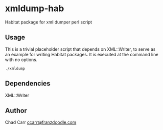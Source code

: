 # xmldump-hab
Habitat package for xml dumper perl script

## Usage
This is a trivial placeholder script that depends on XML::Writer, to serve as an example for writing Habitat packages. It is executed at the command line with no options.

`./xmldump`

## Dependencies
XML::Writer

## Author
Chad Carr <ccarr@franzdoodle.com>